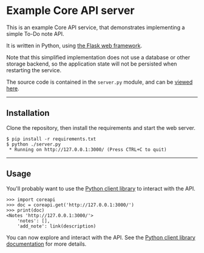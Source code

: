 # Example Core API  server

This is an example Core API service, that demonstrates implementing a simple To-Do note API.

It is written in Python, using [the Flask web framework][flask].

Note that this simplified implementation does not use a database or other storage backend, so the application state will not be persisted when restarting the service.

The source code is contained in the `server.py` module, and can be [viewed here][server-source-code].

---

## Installation

Clone the repository, then install the requirements and start the web server.

    $ pip install -r requirements.txt
    $ python ./server.py
     * Running on http://127.0.0.1:3000/ (Press CTRL+C to quit)

---

## Usage

You'll probably want to use the [Python client library][python-client] to interact with the API.

    >>> import coreapi
    >>> doc = coreapi.get('http://127.0.0.1:3000/')
    >>> print(doc)
    <Notes 'http://127.0.0.1:3000/'>
        'notes': [],
        'add_note': link(description)

You can now explore and interact with the API. See the [Python client library documentation][python-client] for more details.

[flask]: http://flask.pocoo.org/
[server-source-code]: https://github.com/core-api/example-server/blob/master/server.py
[python-client]: https://github.com/core-api/python-client